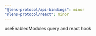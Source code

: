 ```yaml
---
"@lens-protocol/api-bindings": minor
"@lens-protocol/react": minor
---
```


useEnabledModules query and react hook
